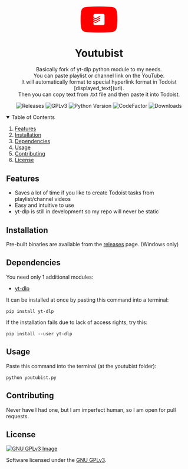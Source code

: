 <p align="center">
  <img width="20%" align="center" src="youtubist_plain.svg" alt="youtubist logo">
</p>
<h1 align="center">Youtubist</h1>

<p align="center">
    Basically fork of yt-dlp python module to my needs. 
    <br>
    You can paste playlist or channel link  on the YouTube. 
    <br>
    It will automatically format to special hyperlink format in Todoist [displayed_text](url). 
    <br>
    Then you can copy text from .txt file and then paste it into Todoist.
</p>

<p align="center">
  <a style="text-decoration:none" href="https://github.com/Psyhackological/youtubist/releases">
    <img src="https://img.shields.io/github/v/release/Psyhackological/youtubist?color=FF0000&style=flat-square" alt="Releases">
  </a>
  <a style="text-decoration:none" href="https://choosealicense.com/licenses/gpl-3.0/">
      <img src="https://img.shields.io/badge/License-GPL%20v3-FF0000.svg" alt="GPLv3">
  </a>
  <a style="text-decoration:none" href="https://www.python.org/downloads/release/python-379/">
    <img src="https://img.shields.io/badge/python-3.7+-blue.svg?color=FFFFFF&style=flat-square" alt="Python Version">
  </a>
  <a style="text-decoration:none" href="https://www.codefactor.io/repository/github/psyhackological/youtubist">
    <img src="https://img.shields.io/codefactor/grade/github/Psyhackological/youtubist/main?color=FF0000" alt="CodeFactor">
  </a>
  <a style="text-decoration:none" href="https://github.com/Psyhackological/youtubist/releases">
    <img src="https://img.shields.io/github/downloads/psyhackological/youtubist/total?color=FF0000&style=flat-square" alt="Downloads">
  </a>
</p>

<details open="open">
  <summary>Table of Contents</summary>
  <ol>
    <li><a href="#features">Features</a></li>
    <li><a href="#installation">Installation</a></li>
    <li><a href="#dependencies">Dependencies</a></li>
    <li><a href="#usage">Usage</a></li>
    <li><a href="#contributing">Contributing</a></li>
    <li><a href="#license">License</a></li>
  </ol>
</details>

##  Features
- Saves a lot of time if you like to create Todoist tasks from playlist/channel videos
- Easy and intuitive to use
- yt-dlp is still in development so my repo will never be static

## Installation
Pre-built binaries are available from the [releases](https://github.com/Psyhackological/youtubist/releases/) page. (Windows only)

##  Dependencies
You need only 1 additional modules:
- [yt-dlp](https://pypi.org/project/yt-dlp/)

It can be installed at once by pasting this command into a terminal:
```terminal
pip install yt-dlp
```
If the installation fails due to lack of access rights, try this:
```terminal
pip install --user yt-dlp
```

## Usage
Paste this command into the terminal (at the youtubist folder):
```terminal
python youtubist.py
```

## Contributing
Never have I had one, but I am imperfect human, so I am open for pull requests.

## License
[![GNU GPLv3 Image](https://www.gnu.org/graphics/gplv3-with-text-136x68.png)](https://choosealicense.com/licenses/gpl-3.0/)

Software licensed under the [GNU GPLv3](https://choosealicense.com/licenses/gpl-3.0/).
